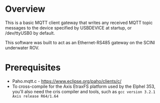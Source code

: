 # Overview

This is a basic MQTT client gateway that writes any received MQTT topic messages to the device specified by USBDEVICE at startup, or /dev/ttyUSB0 by default.

This software was built to act as an Ethernet-RS485 gateway on the SCINI underwater ROV.

# Prerequisites

* Paho.mqtt.c - https://www.eclipse.org/paho/clients/c/
* To cross-compile for the Axis EtraxFS platform used by the Elphel 353, you'll also need the cris compiler and tools, such as `gcc version 3.2.1 Axis release R64/1.64`
